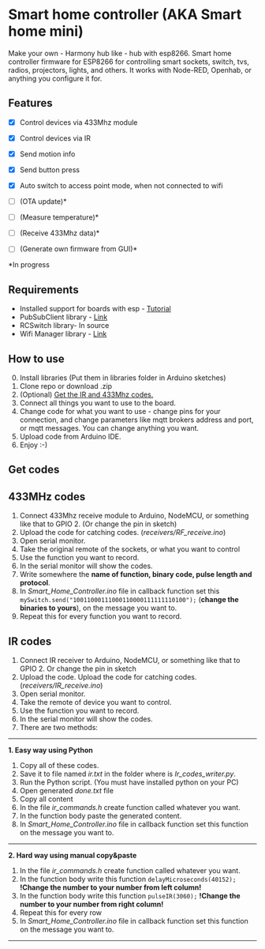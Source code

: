 # Smart home controller (AKA Smart home mini)
Make your own - Harmony hub like - hub with esp8266.
Smart home controller firmware for ESP8266 for controlling smart sockets, switch, tvs, radios, projectors, lights, and others. It works with Node-RED, Openhab, or anything you configure it for.

## Features

 - [x] Control devices via 433Mhz module
 - [x] Control devices via IR
 - [x] Send motion info
 - [x] Send button press
 - [x] Auto switch to access point mode, when not connected to wifi
 - [ ] (OTA update)* 
 - [ ] (Measure temperature)*
 - [ ] (Receive 433Mhz data)*
 - [ ] (Generate own firmware from GUI)*

 
*In progress

## Requirements

 - Installed support for boards with esp - [Tutorial](https://randomnerdtutorials.com/how-to-install-esp8266-board-arduino-ide/)
 - PubSubClient library - [Link](https://github.com/knolleary/pubsubclient)
 - RCSwitch library- In source
 - Wifi Manager library - [Link](https://github.com/tzapu/WiFiManager)

## How to use
0. Install libraries (Put them in libraries folder in Arduino sketches)
1. Clone repo or download .zip
2. (Optional) [Get the IR and 433Mhz codes.](#Get%20codes)
3. Connect all things you want to use to the board.
4. Change code for what you want to use - change pins for your connection, and change parameters like mqtt brokers address and port, or mqtt messages. You can change anything you want.
5. Upload code from Arduino IDE.
6. Enjoy :-)

## Get codes

## 433MHz codes

 1. Connect 433Mhz receive module to Arduino, NodeMCU, or something like that to GPIO 2. (Or change the pin in sketch)
 2. Upload the code for catching codes. (*receivers/RF_receive.ino*)
 3. Open serial monitor.
 4. Take the original remote of the sockets, or what you want to control
 5. Use the function you want to record.
 6. In the serial monitor will show the codes.
 7. Write somewhere the **name of function, binary code, pulse length and protocol**.
 8. In *Smart_Home_Controller.ino* file in callback function set this `mySwitch.send("10011000111000110000111111110100");` (**change the binaries to yours**), on the message you want to.
 9. Repeat this for every function you want to record.

## IR codes

 1. Connect IR receiver to Arduino, NodeMCU, or something like that to GPIO 2. Or change the pin in sketch
 2. Upload the code. Upload the code for catching codes. (*receivers/IR_receive.ino*)
 3. Open serial monitor.
 4. Take the remote of device you want to control.
 5. Use the function you want to record.
 6. In the serial monitor will show the codes.
 7. There are two methods:
----------------
 **1. Easy way using Python**
 
 1. Copy all of these codes.
 2. Save it to file named  *ir.txt* in the folder where is *Ir_codes_writer.py*.
 3. Run the Python script. (You must have installed python on your PC)
 4. Open generated *done.txt* file
 5. Copy all content
 6. In the file *ir_commands.h* create function called whatever you want.
 7. In the function body paste the generated content.
 8. In *Smart_Home_Controller.ino* file in callback function set this function on the message you want to.
---------------------
**2. Hard way using manual copy&paste**

 1. In the file *ir_commands.h* create function called whatever you want.
 2. In the function body write this function `delayMicroseconds(40152);`  **!Change the number to your number from left column!**
 3. In the function body write this function `pulseIR(3060);` **!Change the number to your number from right column!**
 4. Repeat this for every row
 5. In *Smart_Home_Controller.ino* file in callback function set this function on the message you want to.
----------------------
